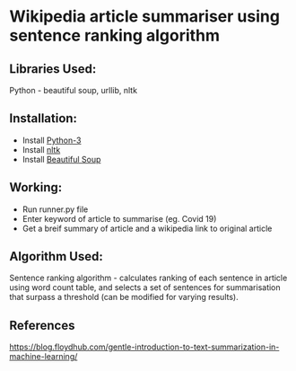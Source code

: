 # Wikipedia article summariser using sentence ranking algorithm

## Libraries Used:
Python - beautiful soup, urllib, nltk

## Installation:
- Install [Python-3](https://www.python.org/)
- Install [nltk](https://www.nltk.org/)
- Install [Beautiful Soup](https://www.crummy.com/software/BeautifulSoup/bs4/doc/)
    
## Working:
- Run runner.py file
- Enter keyword of article to summarise (eg. Covid 19)
- Get a breif summary of article and a wikipedia link to original article

## Algorithm Used:
Sentence ranking algorithm - calculates ranking of each sentence in article using word count table, and selects a set of sentences for summarisation that surpass a threshold (can be modified for varying results).

## References
https://blog.floydhub.com/gentle-introduction-to-text-summarization-in-machine-learning/